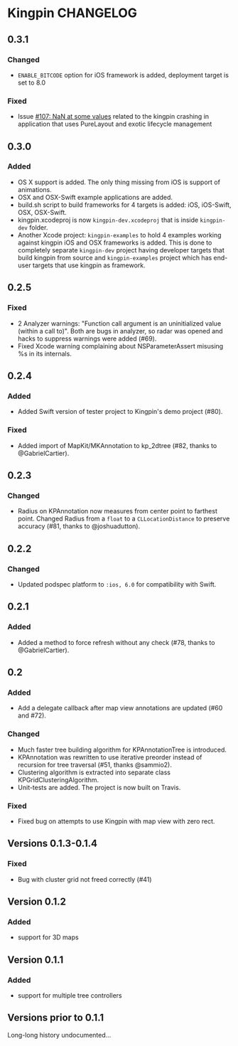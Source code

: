 # Kingpin CHANGELOG

## 0.3.1

### Changed

- `ENABLE_BITCODE` option for iOS framework is added, deployment target is set to 8.0

### Fixed

- Issue [#107: NaN at some values](https://github.com/itsbonczek/kingpin/issues/107) related to the kingpin crashing in application that uses PureLayout and exotic lifecycle management

## 0.3.0

### Added 

- OS X support is added. The only thing missing from iOS is support of animations. 
- OSX and OSX-Swift example applications are added.
- build.sh script to build frameworks for 4 targets is added: iOS, iOS-Swift, OSX, OSX-Swift.
- kingpin.xcodeproj is now `kingpin-dev.xcodeproj` that is inside `kingpin-dev` folder.
- Another Xcode project: `kingpin-examples` to hold 4 examples working against kingpin iOS and OSX frameworks is added. This is done to completely separate `kingpin-dev` project having developer targets that build kingpin from source and `kingpin-examples` project which has end-user targets that use kingpin as framework.

## 0.2.5

### Fixed

* 2 Analyzer warnings: "Function call argument is an uninitialized value (within a call to)". Both are bugs in analyzer, so radar was opened and hacks to suppress warnings were added (#69).
* Fixed Xcode warning complaining about NSParameterAssert misusing %s in its internals.

## 0.2.4

### Added

* Added Swift version of tester project to Kingpin's demo project (#80).

### Fixed

* Added import of MapKit/MKAnnotation to kp_2dtree (#82, thanks to @GabrielCartier).

## 0.2.3

### Changed

* Radius on KPAnnotation now measures from center point to farthest point. Changed Radius from a `float` to a `CLLocationDistance` to preserve accuracy (#81, thanks to @joshuadutton).

## 0.2.2

### Changed

* Updated podspec platform to `:ios, 6.0` for compatibility with Swift.

## 0.2.1

### Added

* Added a method to force refresh without any check (#78, thanks to @GabrielCartier).

## 0.2

### Added

* Add a delegate callback after map view annotations are updated (#60 and #72).

### Changed

* Much faster tree building algorithm for KPAnnotationTree is introduced.
* KPAnnotation was rewritten to use iterative preorder instead of recursion for tree traversal (#51, thanks @sammio2).
* Clustering algorithm is extracted into separate class KPGridClusteringAlgorithm.
* Unit-tests are added. The project is now built on Travis.

### Fixed

* Fixed bug on attempts to use Kingpin with map view with zero rect.

## Versions 0.1.3-0.1.4

### Fixed

* Bug with cluster grid not freed correctly (#41)

## Version 0.1.2

### Added

* support for 3D maps

## Version 0.1.1

### Added

* support for multiple tree controllers

## Versions prior to 0.1.1

Long-long history undocumented...

